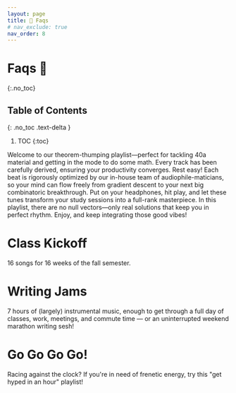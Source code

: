 ```yaml
---
layout: page
title: 🙋 Faqs
# nav_exclude: true
nav_order: 8
---
```


# Faqs 🙋 
{:.no_toc}

## Table of Contents
{: .no_toc .text-delta }

1. TOC
{:toc}

Welcome to our theorem-thumping playlist—perfect for tackling 40a material and getting in the mode to do some math. Every track has been carefully derived, ensuring your productivity converges. Rest easy! Each beat is rigorously optimized by our in-house team of audiophile-maticians, so your mind can flow freely from gradient descent to your next big combinatoric breakthrough. Put on your headphones, hit play, and let these tunes transform your study sessions into a full-rank masterpiece. In this playlist, there are no null vectors—only real solutions that keep you in perfect rhythm. Enjoy, and keep integrating those good vibes!

# Class Kickoff

16 songs for 16 weeks of the fall semester. 



# Writing Jams

7 hours of (largely) instrumental music, enough to get through a full day of classes, work, meetings, and commute time &mdash; or an uninterrupted weekend marathon writing sesh!

# Go Go Go Go!

Racing against the clock? If you're in need of frenetic energy, try this "get hyped in an hour" playlist!

